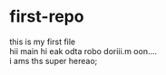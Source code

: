 # first-repo
this is my first file
<br>
hii main hi eak odta robo doriii.m oon....
<br>
i ams ths super hereao;
